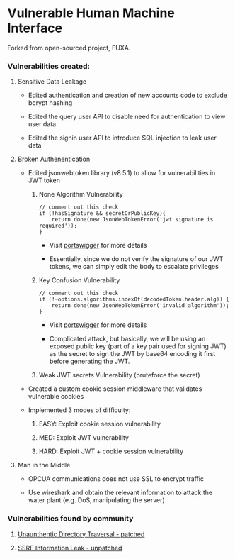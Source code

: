 # Vulnerable Human Machine Interface

Forked from open-sourced project, FUXA.

### Vulnerabilities created:

1. Sensitive Data Leakage

      - Edited authentication and creation of new accounts code to exclude bcrypt hashing

      - Edited the query user API to disable need for authentication to view user data  

      - Edited the signin user API to introduce SQL injection to leak user data

2. Broken Authenentication

      - Edited jsonwebtoken library (v8.5.1) to allow for vulnerabilities in JWT token

	    1. None Algorithm Vulnerability
	    
			```
			// comment out this check
			if (!hasSignature && secretOrPublicKey){
			    return done(new JsonWebTokenError('jwt signature is required'));
			}
			```

			- Visit [portswigger](https://portswigger.net/web-security/jwt) for more details

			- Essentially, since we do not verify the signature of our JWT tokens, we can simply edit the body to escalate privileges

	    2. Key Confusion Vulnerability

			```
			// comment out this check
			if (!~options.algorithms.indexOf(decodedToken.header.alg)) {
			    return done(new JsonWebTokenError('invalid algorithm'));
			}
			```

			- Visit [portswigger](https://portswigger.net/web-security/jwt/algorithm-confusion) for more details

			- Complicated attack, but basically, we will be using an exposed public key (part of a key pair used for signing JWT) as the secret to sign the JWT by base64 encoding it first before generating the JWT.

	    3. Weak JWT secrets Vulnerability (bruteforce the secret)

	  - Created a custom cookie session middleware that validates vulnerable cookies

	  - Implemented 3 modes of difficulty:

	    1. EASY: Exploit cookie session vulnerability

	    2. MED: Exploit JWT vulnerability

	    3. HARD: Exploit JWT + cookie session vulnerability

3. Man in the Middle 

   - OPCUA communications does not use SSL to encrypt traffic

   - Use wireshark and obtain the relevant information to attack the water plant (e.g. DoS, manipulating the server)

### Vulnerabilities found by community

1. [Unaunthentic Directory Traversal - patched](https://huntr.dev/bounties/fc578b92-642c-4dfe-91cc-99f7a2b4c4ef/)

2. [SSRF Information Leak - unpatched](https://www.youtube.com/watch?v=JE1Kcq3iJpc&ab_channel=h3v0x)
